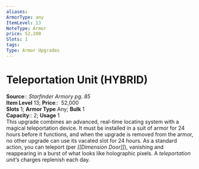 ```yaml
---
aliases: 
ArmorType: any
ItemLevel: 13
NoteType: Armor
price: 52,200
Slots: 1
tags: 
Type: Armor Upgrades
---
```


# Teleportation Unit (HYBRID)

**Source**:: _Starfinder Armory pg. 85_  
**Item Level** 13;
**Price**::  52,000  
**Slots** 1; **Armor Type** Any; **Bulk** 1  
**Capacity**:: 2; **Usage** 1  
This upgrade combines an advanced, real-time locating system with a magical teleportation device. It must be installed in a suit of armor for 24 hours before it functions, and when the upgrade is removed from the armor, no other upgrade can use its vacated slot for 24 hours. As a standard action, you can teleport (per _[[Dimension Door]]_), vanishing and reappearing in a burst of what looks like holographic pixels. A _teleportation unit’s_ charges replenish each day.
